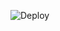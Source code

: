 ![Deploy](https://github.com/sky2194/tech-tools-learning-site/actions/workflows/deploy.yml/badge.svg)
